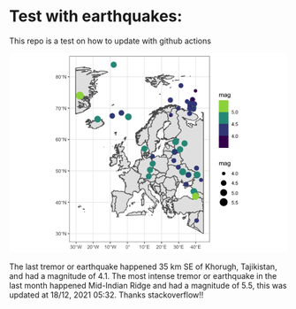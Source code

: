 <!-- README.md is generated from README.Rmd. Please edit that file -->

Test with earthquakes:
======================

This repo is a test on how to update with github actions

![](man/figures/README-unnamed-chunk-2-1.png)

The last tremor or earthquake happened 35 km SE of Khorugh, Tajikistan,
and had a magnitude of 4.1. The most intense tremor or earthquake in the
last month happened Mid-Indian Ridge and had a magnitude of 5.5, this
was updated at 18/12, 2021 05:32. Thanks stackoverflow!!
